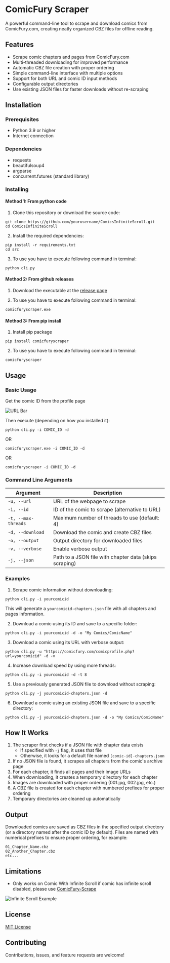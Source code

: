 # ComicFury Scraper

A powerful command-line tool to scrape and download comics from ComicFury.com, creating neatly organized CBZ files for offline reading.

## Features

- Scrape comic chapters and pages from ComicFury.com
- Multi-threaded downloading for improved performance
- Automatic CBZ file creation with proper ordering
- Simple command-line interface with multiple options
- Support for both URL and comic ID input methods
- Configurable output directories
- Use existing JSON files for faster downloads without re-scraping

## Installation

### Prerequisites

- Python 3.9 or higher
- Internet connection

### Dependencies

- requests
- beautifulsoup4
- argparse
- concurrent.futures (standard library)

### Installing

#### Method 1: From python code

1. Clone this repository or download the source code:

```
git clone https://github.com/yourusername/ComicsInfiniteScroll.git
cd ComicsInfiniteScroll
```

2. Install the required dependencies:

```
pip install -r requirements.txt
cd src
```

3. To use you have to execute following command in terminal:
```
python cli.py
```

#### Method 2: From github releases

1. Download the executable at the [release page](https://github.com/enzomtpYT/ComicFury-AutoCBZ/releases/latest)

2. To use you have to execute following command in terminal:
```
comicfuryscraper.exe
```

#### Method 3: From pip install

1. Install pip package
```
pip install comicfuryscraper
```

2. To use you have to execute following command in terminal:

```
comicfuryscraper
```

## Usage

### Basic Usage

Get the comic ID from the profile page

![URL Bar](https://github.com/enzomtpYT/ComicFury-Scrape/assets/40535918/78a2e591-6b3a-4fc0-b32f-ac79fac628dc)

Then execute (depending on how you installed it):

```
python cli.py -i COMIC_ID -d
```

OR

```
comicfuryscraper.exe -i COMIC_ID -d
```

OR

```
comicfuryscraper -i COMIC_ID -d
```

### Command Line Arguments

| Argument | Description |
|----------|-------------|
| `-u, --url` | URL of the webpage to scrape |
| `-i, --id` | ID of the comic to scrape (alternative to URL) |
| `-t, --max-threads` | Maximum number of threads to use (default: 4) |
| `-d, --download` | Download the comic and create CBZ files |
| `-o, --output` | Output directory for downloaded files |
| `-v, --verbose` | Enable verbose output |
| `-j, --json` | Path to a JSON file with chapter data (skips scraping) |

### Examples

1. Scrape comic information without downloading:

```
python cli.py -i yourcomicid
```

This will generate a `yourcomicid-chapters.json` file with all chapters and pages information.

2. Download a comic using its ID and save to a specific folder:

```
python cli.py -i yourcomicid -d -o "My Comics/ComicName"
```

3. Download a comic using its URL with verbose output:

```
python cli.py -u "https://comicfury.com/comicprofile.php?url=yourcomicid" -d -v
```

4. Increase download speed by using more threads:

```
python cli.py -i yourcomicid -d -t 8
```

5. Use a previously generated JSON file to download without scraping:

```
python cli.py -j yourcomicid-chapters.json -d
```

6. Download a comic using an existing JSON file and save to a specific directory:

```
python cli.py -j yourcomicid-chapters.json -d -o "My Comics/ComicName"
```

## How It Works

1. The scraper first checks if a JSON file with chapter data exists
   - If specified with `-j` flag, it uses that file
   - Otherwise, it looks for a default file named `[comic-id]-chapters.json`
2. If no JSON file is found, it scrapes all chapters from the comic's archive page
3. For each chapter, it finds all pages and their image URLs
4. When downloading, it creates a temporary directory for each chapter
5. Images are downloaded with proper ordering (001.jpg, 002.jpg, etc.)
6. A CBZ file is created for each chapter with numbered prefixes for proper ordering
7. Temporary directories are cleaned up automatically

## Output

Downloaded comics are saved as CBZ files in the specified output directory (or a directory named after the comic ID by default). Files are named with numerical prefixes to ensure proper ordering, for example:

```
01_Chapter_Name.cbz
02_Another_Chapter.cbz
etc...
```

## Limitations

- Only works on Comic With Infinite Scroll if comic has infinite scroll disabled, please use [ComicFury-Scrape](https://github.com/enzomtpYT/comicFury-Scrape)

![Infinite Scroll Example](https://share.enzomtp.party/pBhm0HTQel23U3pCREQSNPwm.png)

## License

[MIT License](https://github.com/enzomtpYT/ComicFury-AutoCBZ/blob/main/LICENSE)

## Contributing

Contributions, issues, and feature requests are welcome!